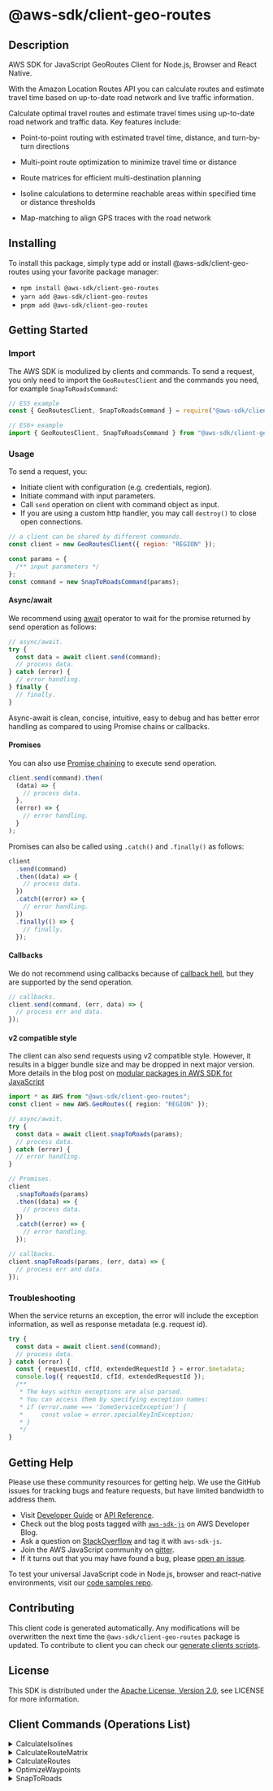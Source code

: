 <!-- generated file, do not edit directly -->

# @aws-sdk/client-geo-routes

## Description

AWS SDK for JavaScript GeoRoutes Client for Node.js, Browser and React Native.

<p>With the Amazon Location Routes API you can calculate
routes and estimate travel time based on up-to-date road network and live
traffic information.</p>
<p>Calculate optimal travel routes and estimate travel times using up-to-date road network and traffic data. Key features include:</p>
<ul>
<li>
<p>Point-to-point routing with estimated travel time, distance, and turn-by-turn directions</p>
</li>
<li>
<p>Multi-point route optimization to minimize travel time or distance</p>
</li>
<li>
<p>Route matrices for efficient multi-destination planning</p>
</li>
<li>
<p>Isoline calculations to determine reachable areas within specified time or distance thresholds</p>
</li>
<li>
<p>Map-matching to align GPS traces with the road network</p>
</li>
</ul>

## Installing

To install this package, simply type add or install @aws-sdk/client-geo-routes
using your favorite package manager:

- `npm install @aws-sdk/client-geo-routes`
- `yarn add @aws-sdk/client-geo-routes`
- `pnpm add @aws-sdk/client-geo-routes`

## Getting Started

### Import

The AWS SDK is modulized by clients and commands.
To send a request, you only need to import the `GeoRoutesClient` and
the commands you need, for example `SnapToRoadsCommand`:

```js
// ES5 example
const { GeoRoutesClient, SnapToRoadsCommand } = require("@aws-sdk/client-geo-routes");
```

```ts
// ES6+ example
import { GeoRoutesClient, SnapToRoadsCommand } from "@aws-sdk/client-geo-routes";
```

### Usage

To send a request, you:

- Initiate client with configuration (e.g. credentials, region).
- Initiate command with input parameters.
- Call `send` operation on client with command object as input.
- If you are using a custom http handler, you may call `destroy()` to close open connections.

```js
// a client can be shared by different commands.
const client = new GeoRoutesClient({ region: "REGION" });

const params = {
  /** input parameters */
};
const command = new SnapToRoadsCommand(params);
```

#### Async/await

We recommend using [await](https://developer.mozilla.org/en-US/docs/Web/JavaScript/Reference/Operators/await)
operator to wait for the promise returned by send operation as follows:

```js
// async/await.
try {
  const data = await client.send(command);
  // process data.
} catch (error) {
  // error handling.
} finally {
  // finally.
}
```

Async-await is clean, concise, intuitive, easy to debug and has better error handling
as compared to using Promise chains or callbacks.

#### Promises

You can also use [Promise chaining](https://developer.mozilla.org/en-US/docs/Web/JavaScript/Guide/Using_promises#chaining)
to execute send operation.

```js
client.send(command).then(
  (data) => {
    // process data.
  },
  (error) => {
    // error handling.
  }
);
```

Promises can also be called using `.catch()` and `.finally()` as follows:

```js
client
  .send(command)
  .then((data) => {
    // process data.
  })
  .catch((error) => {
    // error handling.
  })
  .finally(() => {
    // finally.
  });
```

#### Callbacks

We do not recommend using callbacks because of [callback hell](http://callbackhell.com/),
but they are supported by the send operation.

```js
// callbacks.
client.send(command, (err, data) => {
  // process err and data.
});
```

#### v2 compatible style

The client can also send requests using v2 compatible style.
However, it results in a bigger bundle size and may be dropped in next major version. More details in the blog post
on [modular packages in AWS SDK for JavaScript](https://aws.amazon.com/blogs/developer/modular-packages-in-aws-sdk-for-javascript/)

```ts
import * as AWS from "@aws-sdk/client-geo-routes";
const client = new AWS.GeoRoutes({ region: "REGION" });

// async/await.
try {
  const data = await client.snapToRoads(params);
  // process data.
} catch (error) {
  // error handling.
}

// Promises.
client
  .snapToRoads(params)
  .then((data) => {
    // process data.
  })
  .catch((error) => {
    // error handling.
  });

// callbacks.
client.snapToRoads(params, (err, data) => {
  // process err and data.
});
```

### Troubleshooting

When the service returns an exception, the error will include the exception information,
as well as response metadata (e.g. request id).

```js
try {
  const data = await client.send(command);
  // process data.
} catch (error) {
  const { requestId, cfId, extendedRequestId } = error.$metadata;
  console.log({ requestId, cfId, extendedRequestId });
  /**
   * The keys within exceptions are also parsed.
   * You can access them by specifying exception names:
   * if (error.name === 'SomeServiceException') {
   *     const value = error.specialKeyInException;
   * }
   */
}
```

## Getting Help

Please use these community resources for getting help.
We use the GitHub issues for tracking bugs and feature requests, but have limited bandwidth to address them.

- Visit [Developer Guide](https://docs.aws.amazon.com/sdk-for-javascript/v3/developer-guide/welcome.html)
  or [API Reference](https://docs.aws.amazon.com/AWSJavaScriptSDK/v3/latest/index.html).
- Check out the blog posts tagged with [`aws-sdk-js`](https://aws.amazon.com/blogs/developer/tag/aws-sdk-js/)
  on AWS Developer Blog.
- Ask a question on [StackOverflow](https://stackoverflow.com/questions/tagged/aws-sdk-js) and tag it with `aws-sdk-js`.
- Join the AWS JavaScript community on [gitter](https://gitter.im/aws/aws-sdk-js-v3).
- If it turns out that you may have found a bug, please [open an issue](https://github.com/aws/aws-sdk-js-v3/issues/new/choose).

To test your universal JavaScript code in Node.js, browser and react-native environments,
visit our [code samples repo](https://github.com/aws-samples/aws-sdk-js-tests).

## Contributing

This client code is generated automatically. Any modifications will be overwritten the next time the `@aws-sdk/client-geo-routes` package is updated.
To contribute to client you can check our [generate clients scripts](https://github.com/aws/aws-sdk-js-v3/tree/main/scripts/generate-clients).

## License

This SDK is distributed under the
[Apache License, Version 2.0](http://www.apache.org/licenses/LICENSE-2.0),
see LICENSE for more information.

## Client Commands (Operations List)

<details>
<summary>
CalculateIsolines
</summary>

[Command API Reference](https://docs.aws.amazon.com/AWSJavaScriptSDK/v3/latest/client/geo-routes/command/CalculateIsolinesCommand/) / [Input](https://docs.aws.amazon.com/AWSJavaScriptSDK/v3/latest/Package/-aws-sdk-client-geo-routes/Interface/CalculateIsolinesCommandInput/) / [Output](https://docs.aws.amazon.com/AWSJavaScriptSDK/v3/latest/Package/-aws-sdk-client-geo-routes/Interface/CalculateIsolinesCommandOutput/)

</details>
<details>
<summary>
CalculateRouteMatrix
</summary>

[Command API Reference](https://docs.aws.amazon.com/AWSJavaScriptSDK/v3/latest/client/geo-routes/command/CalculateRouteMatrixCommand/) / [Input](https://docs.aws.amazon.com/AWSJavaScriptSDK/v3/latest/Package/-aws-sdk-client-geo-routes/Interface/CalculateRouteMatrixCommandInput/) / [Output](https://docs.aws.amazon.com/AWSJavaScriptSDK/v3/latest/Package/-aws-sdk-client-geo-routes/Interface/CalculateRouteMatrixCommandOutput/)

</details>
<details>
<summary>
CalculateRoutes
</summary>

[Command API Reference](https://docs.aws.amazon.com/AWSJavaScriptSDK/v3/latest/client/geo-routes/command/CalculateRoutesCommand/) / [Input](https://docs.aws.amazon.com/AWSJavaScriptSDK/v3/latest/Package/-aws-sdk-client-geo-routes/Interface/CalculateRoutesCommandInput/) / [Output](https://docs.aws.amazon.com/AWSJavaScriptSDK/v3/latest/Package/-aws-sdk-client-geo-routes/Interface/CalculateRoutesCommandOutput/)

</details>
<details>
<summary>
OptimizeWaypoints
</summary>

[Command API Reference](https://docs.aws.amazon.com/AWSJavaScriptSDK/v3/latest/client/geo-routes/command/OptimizeWaypointsCommand/) / [Input](https://docs.aws.amazon.com/AWSJavaScriptSDK/v3/latest/Package/-aws-sdk-client-geo-routes/Interface/OptimizeWaypointsCommandInput/) / [Output](https://docs.aws.amazon.com/AWSJavaScriptSDK/v3/latest/Package/-aws-sdk-client-geo-routes/Interface/OptimizeWaypointsCommandOutput/)

</details>
<details>
<summary>
SnapToRoads
</summary>

[Command API Reference](https://docs.aws.amazon.com/AWSJavaScriptSDK/v3/latest/client/geo-routes/command/SnapToRoadsCommand/) / [Input](https://docs.aws.amazon.com/AWSJavaScriptSDK/v3/latest/Package/-aws-sdk-client-geo-routes/Interface/SnapToRoadsCommandInput/) / [Output](https://docs.aws.amazon.com/AWSJavaScriptSDK/v3/latest/Package/-aws-sdk-client-geo-routes/Interface/SnapToRoadsCommandOutput/)

</details>
